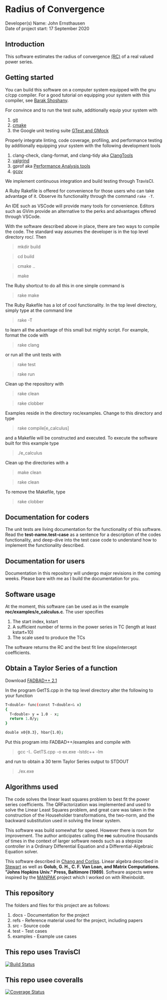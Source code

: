 # Radius of Convergence

Developer(s) Name: John Ernsthausen<br>
Date of project start: 17 September 2020

## Introduction

This software estimates the radius of convergence [(RC)](https://en.wikipedia.org/wiki/Radius_of_convergence#:~:text=The%20radius%20of%20convergence%20of%20a%20power%20series%20%C6%92%20centered,called%20the%20disk%20of%20convergence.) of a real valued power series.

## Getting started

You can build this software on a computer system equipped with the gnu c/cpp compiler. For a good
tutorial on equipping your system with this compiler, see
[Barak Shoshany](http://baraksh.com/CSE701/notes.php#visual-studio-code).

For convince and to run the test suite, additionally equip your system with

1. [git](https://git-scm.com/downloads)
1. [cmake](https://cmake.org/download)
1. the Google unit testing suite [GTest and GMock](https://github.com/google/googletest)

Properly integrate linting, code coverage, profiling, and performance testing by
additionally equipping your system with the following development tools

1. clang-check, clang-format, and clang-tidy aka [ClangTools](http://clang.llvm.org/docs/ClangTools.html)
1. [valgrind](https://valgrind.org)
1. gprof aka [Performance Analysis tools](https://en.wikipedia.org/wiki/List_of_performance_analysis_tools)
1. [gcov](https://en.wikipedia.org/wiki/Gcov)

We implement continuous integration and build testing through TravisCI.

A Ruby Rakefile is offered for convenience for those users who can take advantage of it. Observe its
functionality through the command `rake -T`.

An IDE such as VSCode will provide many tools for convenience. Editors such as GVim
provide an alternative to the perks and advantages offered through VSCode.

With the software described above in place, there are two ways to compile the code. The standard way assumes
the developer is in the top level directory roc/. Then

> mkdir build

> cd build

> cmake ..

> make

The Ruby shortcut to do all this in one simple command is

> rake make

The Ruby Rakefile has a lot of cool functionality. In the top level directory, simply type at the command
line

> rake -T

to learn all the advantage of this small but mighty script. For example, format the code with

> rake clang

or run all the unit tests with

> rake test

> rake run

Clean up the repository with

> rake clean

> rake clobber

Examples reside in the directory roc/examples. Change to this directory and type

> rake compile[e_calculus]

and a Makefile will be constructed and executed. To execute the software built for this example type

> ./e_calculus

Clean up the directories with a

> make clean

> rake clean

To remove the Makefile, type

> rake clobber

## Documentation for coders

The unit tests are living documentation for the functionality of this software. Read the __test-name.test-case__
as a sentence for a description of the codes functionality, and deep-dive into the test case code to understand
how to implement the functionality described.

## Documentation for users

Documentation in this repository will undergo major revisions in the coming weeks. Please bare with me
as I build the documentation for you.

## Software usage

At the moment, this software can be used as in the example __roc/examples/e_calculus.c__. The user specifies

1. The start index, kstart
2. A sufficient number of terms in the power series in TC (length at least kstart+10)
3. The scale used to produce the TCs 

The software returns the RC and the best fit line slope/intercept coefficients.

## Obtain a Taylor Series of a function 

Download [FADBAD++ 2.1](http://www.fadbad.com/fadbad.html)

In the program GetTS.cpp in the top level directory alter the following to your function

```bash
T<double> func(const T<double>& x)
{
  T<double> y = 1.0 - x;
  return 1.0/y;
}
```

```bash
double x0{0.3}, hbar{1.0};
```

Put this program into FADBAD++/examples and compile with

> gcc -I.. GetTS.cpp -o ex.exe -lstdc++ -lm

and run to obtain a 30 term Taylor Series output to STDOUT

> ./ex.exe


## Algorithms used

The code solves the linear least squares problem to best fit the power series coefficients.
The QRFactorization was implemented and used to solve the Linear Least Squares problem,
and great care was taken in the construction of the Householder transformations,
the two-norm, and the backward substitution used in solving the linear system.

This software was build somewhat for speed. However there is room for improvement. The
author anticipates calling the __roc__ subroutine thousands of times in the context
of larger software needs such as a stepsize controller in a Ordinary Differential Equation
and a Differential-Algebraic Equation solver.

This software described in [Chang and Corliss](https://dl.acm.org/doi/pdf/10.1145/355993.355995).
Linear algebra described in [Stewart](https://books.google.com/books?hl=en&lr=&id=XXzNCgAAQBAJ&oi=fnd&pg=PP1&dq=stewart+introduction+to+matrix+computations&ots=sj2tcycEub&sig=OzbhV-wuRoBZanLVSiQwtN_Gr34#v=onepage&q=stewart%20introduction%20to%20matrix%20computations&f=false) as well as __Golub, G. H., C. F. Van Loan, and Matrix Computations. "Johns Hopkins Univ." Press, Baltimore (1989)__.
Software aspects were inspired by the [MANPAK](https://www.sciencedirect.com/science/article/pii/S0898122196002040) project which I worked on with Rheinboldt.

## This repository

The folders and files for this project are as follows:

1. docs - Documentation for the project
2. refs - Reference material used for the project, including papers
3. src - Source code
4. test - Test cases
5. examples - Example use cases

## This repo uses TravisCI

[![Build Status](https://travis-ci.org/JohnErnsthausen/roc.svg?branch=master)](https://travis-ci.org/JohnErnsthausen/roc)

## This repo usee coveralls

[![Coverage Status](https://coveralls.io/repos/github/JohnErnsthausen/roc/badge.svg?branch=master)](https://coveralls.io/github/JohnErnsthausen/roc?branch=master)

